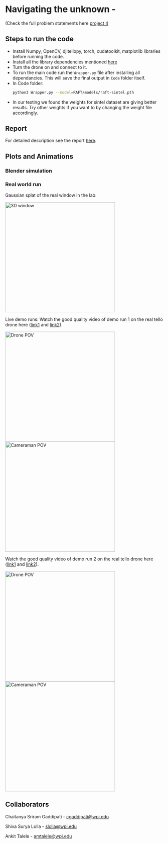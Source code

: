# Navigating the unknown -

(Check the full problem statements here [project 4](https://rbe549.github.io/rbe595/fall2023/proj/p4/)


## Steps to run the code
- Install Numpy, OpenCV, djitellopy, torch, cudatoolkit, matplotlib libraries before running the code.
- Install all the library dependencies mentioned [here](https://github.com/princeton-vl/RAFT)
- Turn the drone on and connect to it.
- To run the main code run the `Wrapper.py` file after installing all dependancies. This will save the final output in `Code` folder itself.
- In Code folder:
  ```bash
  python3 Wrapper.py --model=RAFT/models/raft-sintel.pth
  ```
- In our testing we found the weights for sintel dataset are giving better results. Try other weights if you want to by changing the weight file accordingly.

## Report
For detailed description see the report [here](Report.pdf).

## Plots and Animations
### Blender simulation

### Real world run
Gaussian splat of the real window in the lab:

<p float="middle">
	<img src="media/gaussiansplat_gif.gif" width="350" height="350" title="3D window"/> 
</p>

Live demo runs:
Watch the good quality video of demo run 1 on the real tello drone here ([link1](https://youtu.be/wt_jdC7YsPk) and [link2](https://youtu.be/kCroe-EPg3U)).
<p float="middle">
	<img src="media/output3.gif" width="350" height="350" title="Drone POV"/> 
	<img src="media/output3dronepov.gif" width="350" height="350" title="Cameraman POV"/>
</p>

Watch the good quality video of demo run 2 on the real tello drone here ([link1](https://youtu.be/JmVFpYKcHsI) and [link2](https://youtu.be/AGB9YBB8y6k)).
<p float="middle">
	<img src="media/output4.gif" width="350" height="350" title="Drone POV"/> 
	<img src="media/output4dronepov.gif" width="350" height="350" title="Cameraman POV"/>
</p>

## Collaborators
Chaitanya Sriram Gaddipati - cgaddipati@wpi.edu

Shiva Surya Lolla - slolla@wpi.edu

Ankit Talele - amtalele@wpi.edu


  
